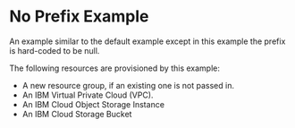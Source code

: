 # No Prefix Example

An example similar to the default example except in this example the prefix is hard-coded to be null.

The following resources are provisioned by this example:

* A new resource group, if an existing one is not passed in.
* An IBM Virtual Private Cloud (VPC).
* An IBM Cloud Object Storage Instance
* An IBM Cloud Storage Bucket
